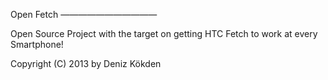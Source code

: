 Open Fetch
———————————

Open Source Project with the target on getting HTC Fetch to work at every Smartphone!

Copyright (C) 2013 by Deniz Kökden
